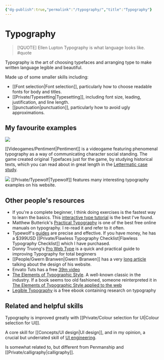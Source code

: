 ```yaml
---
{"dg-publish":true,"permalink":"/typography/","title":"Typography"}
---
```



# Typography

> [!QUOTE] Ellen Lupton
> Typography is what language looks like. #quote

Typography is the art of choosing typefaces and arranging type to make written language legible and beautiful. 

Made up of some smaller skills including:

- [[Font selection\|Font selection]], particularly how to choose readable fonts for body and titles.
- [[Private/Typesetting\|Typesetting]], including font size, leading, justification, and line length.
- [[punctuation\|punctuation]], particularly how to avoid ugly approximations.

## My favourite examples

![](https://res.cloudinary.com/didjqvf50/image/upload/v1675651968/notes/Pentiment_GIFs_Scene-004a_10fps.gif)

[[Videogames/Pentiment\|Pentiment]] is a videogame featuring phenomenal typography as a way of communicating character social standing. The game created original Typefaces just for the game, by studying historical texts, which you can read about in great length in the [Lettermatic case study](https://lettermatic.com/custom/pentiment).

![](/img/user/Vaults/quartz/content/notes/images/phillip_fivel_typography.png)
[[Private/Typewolf\|Typewolf]] features many interesting typography examples on his website.


## Other people's resources

- If you're a complete beginner, I think doing exercises is the fastest way to learn the basics. This [interactive type tutorial](https://www.learnui.design/tools/typography-tutorial.html) is the best I've found.
- Matthew Butterick's [Practical Typography](https://practicaltypography.com/) is one of the best free online manuals on typography. I re-read it and refer to it often. 
- Typewolf's [guides](https://www.typewolf.com/guides) are precise and effective. If you have money, he has a $399USD [[Private/Flawless Typography Checklist\|Flawless Typography Checklist]] which I have purchased.
- Donny Truong's [Pro Web Type](https://prowebtype.com/) is a quick and practical guide to improving Typography for total beginners
- [[People/Gwern Branwen\|Gwern Branwen]] has a very [long article](https://www.gwern.net/Design) talking about the design of his website.
- Envato Tuts has a free [39m video](https://youtu.be/yAuUDyUC-GM)
- [The Elements of Typographic Style](https://readings.design/PDF/the_elements_of_typographic_style.pdf). A well-known classic in the industry. If a book seems too old fashioned, someone reinterpreted it in [The Elements of Typographic Style applied to the web](http://webtypography.net/toc/)
- [Legible Typography](https://legible-typography.com/en/) is a free ebook containing research on typography

## Related and helpful skills

Typography is improved greatly with [[Private/Colour selection for UI\|Colour selection for UI]].

A core skill for [[Concepts/UI design\|UI design]], and in my opinion, a crucial but underrated skill of [UI engineering](UI%20engineering.md).

Is somewhat related to, but different from Penmanship and [[Private/calligraphy\|calligraphy]].